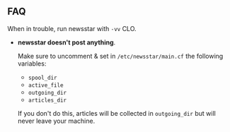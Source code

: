 ## FAQ

When in trouble, run newsstar with `-vv` CLO.

* __newsstar doesn't post anything__.

  Make sure to uncomment & set in `/etc/newsstar/main.cf` the following
  variables:
  
  * `spool_dir`
  * `active_file`
  * `outgoing_dir`
  * `articles_dir`
  
  If you don't do this, articles will be collected in `outgoing_dir` but
  will never leave your machine.
